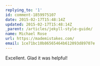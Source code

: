 ```yaml
---
replying_to: '1'
id: comment-1859975107
date: 2015-02-17T15:48:14Z
updated: 2015-02-17T15:48:14Z
_parent: /articles/jekyll-style-guide/
name: Michael Rose
url: https://mademistakes.com/
email: 1ce71bc10b86565464b612093d89707e
---
```


Excellent. Glad it was helpful!
